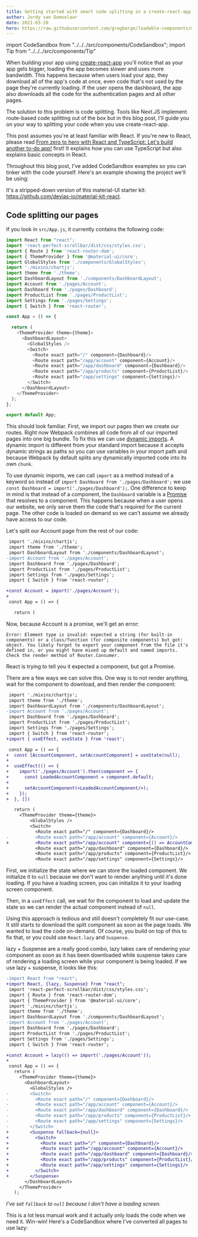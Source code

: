 ```yaml
---
title: Getting started with smart code splitting in a create-react-app
author: Jordy van Domselaar
date: 2021-03-28
hero: https://raw.githubusercontent.com/gregberge/loadable-components/master/resources/loadable-components.png
---
```

import CodeSandbox from "../../../src/components/CodeSandbox";
import Tip from "../../../src/components/Tip"

When building your app using [create-react-app](https://reactjs.org/docs/create-a-new-react-app.html) you'll notice that as your app gets bigger, loading the app becomes slower and uses more bandwidth. This happens because when users load your app, they download all of the app's code at once, even code that's not used by the page they're currently loading. If the user opens the dashboard, the app also downloads all the code for the authentication pages and all other pages.

The solution to this problem is code splitting. Tools like Next.JS implement route-based code splitting out of the box but in this blog post, I'll guide you on your way to splitting your code when you use create-react-app.

<Tip title="important!">

This post assumes you're at least familiar with React. If you're new to React, please read [From zero to hero with React and TypeScript: Let's build another to-do app!](https://jordy.app/from-zero-to-hero-with-react-and-typescript:-let's-build-another-to-do-app!) first! It explains how you can use TypeScript but also explains basic concepts in React. 

</Tip>

Throughout this blog post, I've added CodeSandbox examples so you can tinker with the code yourself. Here's an example showing the project we'll be using:

<CodeSandbox
  title="Example project"
  url="https://codesandbox.io/embed/competent-frost-kp2x4"
/>

It's a stripped-down version of this material-UI starter kit: <https://github.com/devias-io/material-kit-react>.

## Code splitting our pages

If you look in `src/App.js`, it currently contains the following code:

```javascript
import React from "react";
import 'react-perfect-scrollbar/dist/css/styles.css';
import { Route } from 'react-router-dom';
import { ThemeProvider } from '@material-ui/core';
import GlobalStyles from './components/GlobalStyles';
import './mixins/chartjs';
import theme from './theme';
import DashboardLayout from './components/DashboardLayout';
import Account from './pages/Account';
import Dashboard from './pages/Dashboard';
import ProductList from './pages/ProductList';
import Settings from './pages/Settings';
import { Switch } from 'react-router';

const App = () => {

  return (
    <ThemeProvider theme={theme}>
      <DashboardLayout>
        <GlobalStyles />
        <Switch>
          <Route exact path="/" component={Dashboard}/>
          <Route exact path="/app/account" component={Account}/>
          <Route exact path="/app/dashboard" component={Dashboard}/>
          <Route exact path="/app/products" component={ProductList}/>
          <Route exact path="/app/settings" component={Settings}/>
        </Switch>
      </DashboardLayout>
    </ThemeProvider>
  );
};

export default App;
```

 This should look familiar. First, we import our pages then we create our routes. Right now Webpack combines all code from all of our imported pages into one big bundle. To fix this we can use [dynamic imports](https://webpack.js.org/guides/code-splitting/). A dynamic import is different from your standard import because it accepts dynamic strings as paths so you can use variables in your import path and because Webpack by default splits any dynamically imported code into its own `chunk`.

To use dynamic imports, we can call `import` as a method instead of a keyword so instead of `import Dashboard from './pages/Dashboard';` we use `const Dashboard = import('./pages/Dashboard');`. One difference to keep in mind is that instead of a component, the `Dashboard` variable is a [Promise](https://developer.mozilla.org/en-US/docs/Web/JavaScript/Reference/Global_Objects/Promise) that resolves to a component. This happens because when a user opens our website, we only serve them the code that's required for the current page. The other code is loaded on demand so we can't assume we already have access to our code.

Let's split our Account page from the rest of our code: 

```diff
 import './mixins/chartjs';
 import theme from './theme';
 import DashboardLayout from './components/DashboardLayout';
-import Account from './pages/Account';
 import Dashboard from './pages/Dashboard';
 import ProductList from './pages/ProductList';
 import Settings from './pages/Settings';
 import { Switch } from 'react-router';

+const Account = import('./pages/Account');
+
 const App = () => {

   return (
```

Now, because Account is a promise, we'll get an error:

`Error: Element type is invalid: expected a string (for built-in components) or a class/function (for composite components) but got: object. You likely forgot to export your component from the file it's defined in, or you might have mixed up default and named imports. Check the render method of Router.Consumer.`

React is trying to tell you it expected a component, but got a Promise.

There are a few ways we can solve this. One way is to not render anything, wait for the component to download, and then render the component:

```diff
 import './mixins/chartjs';
 import theme from './theme';
 import DashboardLayout from './components/DashboardLayout';
-import Account from './pages/Account';
 import Dashboard from './pages/Dashboard';
 import ProductList from './pages/ProductList';
 import Settings from './pages/Settings';
 import { Switch } from 'react-router';
+import { useEffect, useState } from 'react';

 const App = () => {
+  const [AccountComponent, setAccountComponent] = useState(null);
+
+  useEffect(() => {
+    import('./pages/Account').then(component => {
+      const LoadedAccountComponent = component.default;
+
+      setAccountComponent(<LoadedAccountComponent/>);
+    });
+  }, [])

   return (
     <ThemeProvider theme={theme}>
         <GlobalStyles />
         <Switch>
           <Route exact path="/" component={Dashboard}/>
-          <Route exact path="/app/account" component={Account}/>
+          <Route exact path="/app/account" component={() => AccountComponent}/>
           <Route exact path="/app/dashboard" component={Dashboard}/>
           <Route exact path="/app/products" component={ProductList}/>
           <Route exact path="/app/settings" component={Settings}/>

```

First, we initialize the state where we can store the loaded component. We initialize it to `null` because we don't want to render anything until it's done loading. If you have a loading screen, you can initialize it to your loading screen component.

 Then, in a `useEffect` call, we wait for the component to load and update the state so we can render the actual component instead of `null`.

Using this approach is tedious and still doesn't completely fit our use-case. It still starts to download the split component as soon as the page loads. We wanted to load the code on-demand. Of course, you build on top of this to fix that, or you could use `React.lazy` and `Suspense`.

lazy + Suspense are a really good combo, lazy takes care of rendering your component as soon as it has been downloaded while suspense takes care of rendering a loading screen while your component is being loaded. If we use lazy + suspense, it looks like this:

```diff
-import React from "react";
+import React, {lazy, Suspense} from "react";
 import 'react-perfect-scrollbar/dist/css/styles.css';
 import { Route } from 'react-router-dom';
 import { ThemeProvider } from '@material-ui/core';
 import './mixins/chartjs';
 import theme from './theme';
 import DashboardLayout from './components/DashboardLayout';
-import Account from './pages/Account';
 import Dashboard from './pages/Dashboard';
 import ProductList from './pages/ProductList';
 import Settings from './pages/Settings';
 import { Switch } from 'react-router';

+const Account = lazy(() => import('./pages/Account'));
+
 const App = () => {
   return (
     <ThemeProvider theme={theme}>
       <DashboardLayout>
         <GlobalStyles />
-        <Switch>
-          <Route exact path="/" component={Dashboard}/>
-          <Route exact path="/app/account" component={Account}/>
-          <Route exact path="/app/dashboard" component={Dashboard}/>
-          <Route exact path="/app/products" component={ProductList}/>
-          <Route exact path="/app/settings" component={Settings}/>
-        </Switch>
+        <Suspense fallback={null}>
+          <Switch>
+            <Route exact path="/" component={Dashboard}/>
+            <Route exact path="/app/account" component={Account}/>
+            <Route exact path="/app/dashboard" component={Dashboard}/>
+            <Route exact path="/app/products" component={ProductList}/>
+            <Route exact path="/app/settings" component={Settings}/>
+          </Switch>
+        </Suspense>
       </DashboardLayout>
     </ThemeProvider>
   );

```

*I've set `fallback` to `null` because I don't have a loading screen.*

This is a lot less manual work and it actually only loads the code when we need it. Win-win! Here's a CodeSandbox  where I've converted all pages to use lazy:

<CodeSandbox
  title="Components are lazy-loaded per route"
  url="https://codesandbox.io/embed/bold-lewin-vxljt"
/>